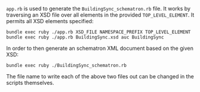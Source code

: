 `app.rb` is used to generate the `BuildingSync_schematron.rb` file.  It works by traversing an XSD file over all elements in the provided `TOP_LEVEL_ELEMENT`.  It permits all XSD elements specified:
```
bundle exec ruby ./app.rb XSD_FILE NAMESPACE_PREFIX TOP_LEVEL_ELEMENT
bundle exec ruby ./app.rb BuildingSync.xsd auc BuildingSync
``` 

In order to then generate an schematron XML document based on the given XSD:
```
bundle exec ruby ./BuildingSync_schematron.rb
```

The file name to write each of the above two files out can be changed in the scripts themselves.